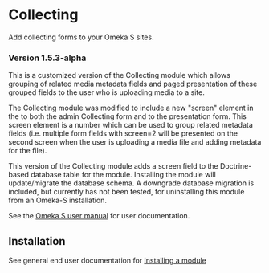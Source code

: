 # Collecting


Add collecting forms to your Omeka S sites.

### Version 1.5.3-alpha

This is a customized version of the Collecting module which allows grouping
of related media metadata fields and paged presentation of these grouped
fields to the user who is uploading media to a site.

The Collecting module was modified to include a new "screen" element in the
to both the admin Collecting form and to the presentation form. This screen
element is a number which can be used to group related metadata
fields (i.e. multiple form fields with screen=2 will be presented on the second
screen when the user is uploading a media file and adding metadata
for the file).

This version of the Collecting module adds a screen field to the Doctrine-based
database table for the module. Installing the module will update/migrate the database
schema. A downgrade database migration is included, but currently has not been
tested, for uninstalling this module from an Omeka-S installation.

See the [Omeka S user manual](http://omeka.org/s/docs/user-manual/modules/collecting/) for user documentation.

## Installation

See general end user documentation for [Installing a module](http://omeka.org/s/docs/user-manual/modules/#installing-modules)
